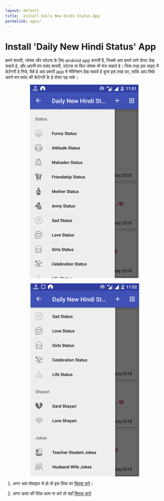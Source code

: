 ```yaml
---
layout: default
title:  Install Daily New Hindi Status App
permalink: apps/
---
```

<div class="home">
  <h1 class="page-heading">Install 'Daily New Hindi Status' App</h1>
<p>हमने शायरी, जोक्स और स्टेटस के लिए android app बनायीं है, जिसमे आप हमारे सारे पोस्ट देख सकते हे, और अपनी मन पसंद शायरी, स्टेटस या फिर जोक्स भी भेज सकते हे। जिस तरह इस साइट में केटेगरी हे निचे, वैसे हे आप हमारी app में नेविगेशन देख सकते हे कुस इस तरह का, ताकि आप सिर्फ अपने मन पसंद की केटेगरी के हे पोस्ट पढ़ सके। </p>

<img style="max-width:100%;display:block;margin:auto;vertical-align:middle" src="/myApp1.png" alt="Daily New Hindi Status App"/><br/>
<img style="max-width:100%;display:block;margin:auto;vertical-align:middle" src="/myApp2.png" alt="Daily New Hindi Status App"/>

1) अगर आप मोबाइल से हो तो इस लिंक पर <a target="_blank" rel="nofollow" href="market://details?id=in.mdsfeed">क्लिक करे</a>।

2) अगर ऊपर की लिंक काम ना करे तो यहाँ <a target="_blank" rel="nofollow" href="https://play.google.com/store/apps/details?id=in.mdsfeed">क्लिक करो</a>
</div>
